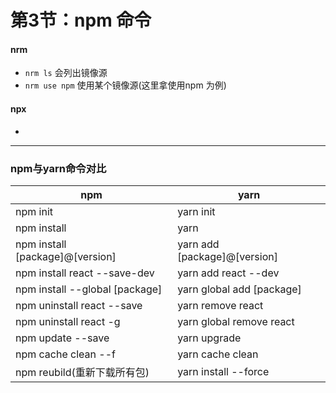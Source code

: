 # 第3节：npm 命令

#### nrm

- `nrm ls` 会列出镜像源
- `nrm use npm` 使用某个镜像源(这里拿使用npm 为例)

#### npx

- 

----

### npm与yarn命令对比

| npm                             | yarn                         |
| ------------------------------- | ---------------------------- |
| npm init                        | yarn init                    |
| npm install                     | yarn                         |
| npm install [package]@[version] | yarn add [package]@[version] |
| npm install react --save-dev    | yarn add react --dev         |
| npm install --global [package]  | yarn global add [package]    |
| npm uninstall react --save      | yarn remove react            |
| npm uninstall react -g          | yarn global remove react     |
| npm update --save               | yarn upgrade                 |
| npm cache clean --f             | yarn cache clean             |
| npm reubild(重新下载所有包)      | yarn install --force         |













